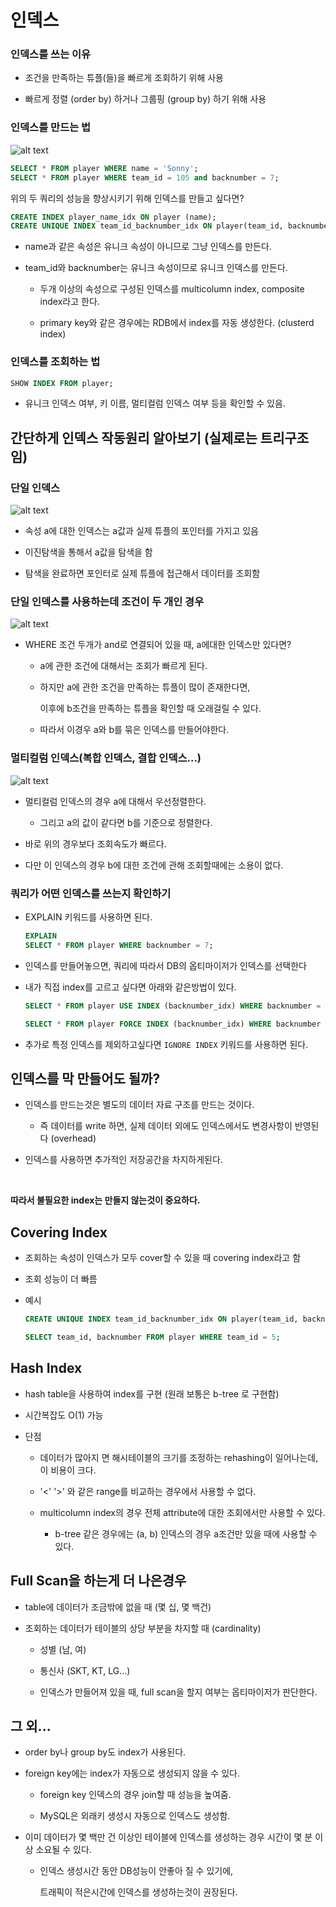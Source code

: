 # 인덱스

### 인덱스를 쓰는 이유

- 조건을 만족하는 튜플(들)을 빠르게 조회하기 위해 사용

- 빠르게 정렬 (order by) 하거나 그룹핑 (group by) 하기 위해 사용

### 인덱스를 만드는 법

![alt text](img/7/image.png)

```SQL
SELECT * FROM player WHERE name = 'Sonny';
SELECT * FROM player WHERE team_id = 105 and backnumber = 7;
```

위의 두 쿼리의 성능을 향상시키기 위해 인덱스를 만들고 싶다면?

```SQL
CREATE INDEX player_name_idx ON player (name);
CREATE UNIQUE INDEX team_id_backnumber_idx ON player(team_id, backnumber); 
```

- name과 같은 속성은 유니크 속성이 아니므로 그냥 인덱스를 만든다.

- team_id와 backnumber는 유니크 속성이므로 유니크 인덱스를 만든다.

    - 두개 이상의 속성으로 구성된 인덱스를 multicolumn index, composite index라고 한다.

    - primary key와 같은 경우에는 RDB에서 index를 자동 생성한다. (clusterd index)

### 인덱스를 조회하는 법

```SQL
SHOW INDEX FROM player;
```

- 유니크 인덱스 여부, 키 이름, 멀티컬럼 인덱스 여부 등을 확인할 수 있음.

## 간단하게 인덱스 작동원리 알아보기 (실제로는 트리구조임)

### 단일 인덱스

![alt text](img/7/image-1.png)

- 속성 a에 대한 인덱스는 a값과 실제 튜플의 포인터를 가지고 있음

- 이진탐색을 통해서 a값을 탐색을 함

- 탐색을 완료하면 포인터로 실제 튜플에 접근해서 데이터를 조회함

### 단일 인덱스를 사용하는데 조건이 두 개인 경우

![alt text](img/7/image-2.png)

- WHERE 조건 두개가 and로 연결되어 있을 때, a에대한 인덱스만 있다면?

    - a에 관한 조건에 대해서는 조회가 빠르게 된다.

    - 하지만 a에 관한 조건을 만족하는 튜플이 많이 존재한다면, 
    
      이후에 b조건을 만족하는 튜플을 확인할 때 오래걸릴 수 있다.

    - 따라서 이경우 a와 b를 묶은 인덱스를 만들어야한다.

### 멀티컬럼 인덱스(복합 인덱스, 결합 인덱스...)

![alt text](img/7/image-3.png)

- 멀티컬럼 인덱스의 경우 a에 대해서 우선정렬한다.

    - 그리고 a의 값이 같다면 b를 기준으로 정렬한다.

- 바로 위의 경우보다 조회속도가 빠르다.

- 다만 이 인덱스의 경우 b에 대한 조건에 관해 조회할때에는 소용이 없다.

### 쿼리가 어떤 인덱스를 쓰는지 확인하기

- EXPLAIN 키워드를 사용하면 된다.

    ```SQL
    EXPLAIN
    SELECT * FROM player WHERE backnumber = 7;
    ```

- 인덱스를 만들어놓으면, 쿼리에 따라서 DB의 옵티마이저가 인덱스를 선택한다

- 내가 직접 index를 고르고 싶다면 아래와 같은방법이 있다.

    ```SQL
    SELECT * FROM player USE INDEX (backnumber_idx) WHERE backnumber = 7;
    ```

    ```SQL
    SELECT * FROM player FORCE INDEX (backnumber_idx) WHERE backnumber = 7;
    ```

- 추가로 특정 인덱스를 제외하고싶다면 `IGNORE INDEX` 키워드를 사용하면 된다.

## 인덱스를 막 만들어도 될까?

- 인덱스를 만드는것은 별도의 데이터 자료 구조를 만드는 것이다.

    - 즉 데이터를 write 하면, 실제 데이터 외에도 인덱스에서도 변경사항이 반영된다 (overhead)

- 인덱스를 사용하면 추가적인 저장공간을 차지하게된다.

<br>

**따라서 불필요한 index는 만들지 않는것이 중요하다.**


## Covering Index

- 조회하는 속성이 인덱스가 모두 cover할 수 있을 때 covering index라고 함

- 조회 성능이 더 빠름

- 예시

    ```SQL
    CREATE UNIQUE INDEX team_id_backnumber_idx ON player(team_id, backnumber); 

    SELECT team_id, backnumber FROM player WHERE team_id = 5;
    ```

## Hash Index

- hash table을 사용하여 index를 구현 (원래 보통은 b-tree 로 구현함)

- 시간복잡도 O(1) 가능

- 단점

    - 데이터가 많아지 면 해시테이블의 크기를 조정하는 rehashing이 일어나는데, 이 비용이 크다.

    - '<' '>' 와 같은 range를 비교하는 경우에서 사용할 수 없다.

    - multicolumn index의 경우 전체 attribute에 대한 조회에서만 사용할 수  있다.

        - b-tree 같은 경우에는 (a, b) 인덱스의 경우 a조건만 있을 때에 사용할 수 있다.


## Full Scan을 하는게 더 나은경우

- table에 데이터가 조금밖에 없을 때 (몇 십, 몇 백건)

- 조회하는 데이터가 테이블의 상당 부분을 차지할 때 (cardinality)

    - 성별 (남, 여)

    - 통신사 (SKT, KT, LG...)

    - 인덱스가 만들어져 있을 때, full scan을 할지 여부는 옵티마이저가 판단한다.

## 그 외...

- order by나 group by도 index가 사용된다.

- foreign key에는 index가 자동으로 생성되지 않을 수 있다. 

    - foreign key 인덱스의 경우 join할 때 성능을 높여줌.
    
    - MySQL은 외래키 생성시 자동으로 인덱스도 생성함.

- 이미 데이터가 몇 백만 건 이상인 테이블에 인덱스를 생성하는 경우 시간이 몇 분 이상 소요될 수 있다.

    - 인덱스 생성시간 동안 DB성능이 안좋아 질 수 있기에,
    
      트래픽이 적은시간에 인덱스를 생성하는것이 권장된다.

